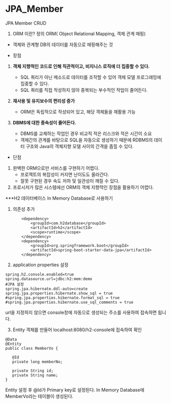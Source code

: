 # JPA_Member
JPA Member CRUD

1. ORM 이란?
정의
ORM( Object Relational Mapping, 객체 관계 매핑)
- 객체와 관계형 DB의 데이터를 자동으로 매핑해주는 것

- 장점
1. **객체 지향적인 코드로 인해 직관적이고, 비지니스 로직에 더 집중할 수 있다.**
    - SQL 쿼리가 아닌 메소드로 데이터를 조작할 수 있어 객체 모델 프로그래밍에 집중할 수 있다.
    - SQL 쿼리를 직접 작성하지 않아 중복되는 부수적인 작업이 줄어든다.

2. **재사용 및 유지보수의 편리성 증가**
    - ORM은 독립적으로 작성되어 있고, 해당 객체들을 재활용 가능

3. **DBMS에 대한 종속성이 줄어든다.**
    - DBMS를 교체하는 작업인 경우 비교적 적은 리스크와 적은 시간이 소요
    - 객체간의 관계를 바탕으로 SQL을 자동으로 생성하기 때문에 RDBMS의 데이터 구조와 Java의 객체지향 모델 사이의 간격을 좁힐 수 있다.


- 단점
1. 완벽한 ORM으로만 서비스를 구현하기 어렵다.
    - 프로젝트의 복잡성이 커지면 난이도도 올라간다.
    - 잘못 구현된 경우 속도 저하 및 일관성이 깨질 수 있다.
2. 프로시저가 많은 시스템에선 ORM의 객체 지향적인 장점을 활용하기 어렵다.



***H2 데이터베이스 In Memory Database로 사용하기

1. 의존성 추가
 ```    
        <dependency>
            <groupId>com.h2database</groupId>
            <artifactId>h2</artifactId>
            <scope>runtime</scope>
        </dependency>
        <dependency>
            <groupId>org.springframework.boot</groupId>
            <artifactId>spring-boot-starter-data-jpa</artifactId>
        </dependency>
 ```
 
 2. application properties 설정
 ```
 spring.h2.console.enabled=true
spring.datasource.url=jdbc:h2:mem:demo
#JPA 설정
spring.jpa.hibernate.ddl-auto=create
spring.jpa.properties.hibernate.show_sql = true
#spring.jpa.properties.hibernate.format_sql = true
#spring.jpa.properties.hibernate.use_sql_comments = true
```

   url을 지정하지 않으면 console창에 자동으로 생성되는 주소를 사용하여 접속하면 됩니다.
 
 3. Entity 객체를 만들어 localhost:8080/h2-console에 접속하여 확인
 ```
 @Data
 @Entity
 public class MemberVo {

    @Id
    private long memberNo;

    private String id;
    private String name;
 }
 
 ```
 Entity 설정 후 @Id가 Primary key로 설정된다. 
 In Memory Database에 MemberVo라는 테이블이 생성된다. 
 
